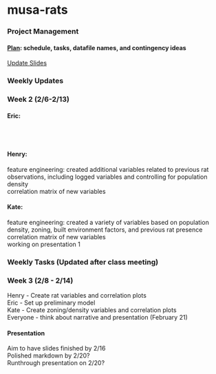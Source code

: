 # musa-rats

### Project Management
#### [Plan](https://docs.google.com/spreadsheets/d/1nGroyO_JdxYuPIOrizUDo5iwkxVdH8Emu9CW2ZeOraM/edit?usp=sharing): schedule, tasks, datafile names, and contingency ideas 
[Update Slides](https://docs.google.com/presentation/d/1LAYOw6l2nIqjGVE_cFZAxXhMhPaKCRQdTpatDFhXqk8/edit#slide=id.g2066689e90f_0_5)

### Weekly Updates 
### Week 2 (2/6-2/13)
#### Eric: 
<br>
<br>


#### Henry:
feature engineering: created additional variables related to previous rat observations, including logged variables and controlling for population density<br>
correlation matrix of new variables<br>

#### Kate: 
feature engineering: created a variety of variables based on population density, zoning, built environment factors, and previous rat presence <br>
correlation matrix of new variables <br>
working on presentation 1 <br>


### Weekly Tasks (Updated after class meeting)
### Week 3 (2/8 - 2/14)  
Henry - Create rat variables and correlation plots <br>
Eric - Set up preliminary model <br>
Kate - Create zoning/density variables and correlation plots <br>
Everyone - think about narrative and presentation (February 21) 

#### Presentation
Aim to have slides finished by 2/16<br>
Polished markdown by 2/20? <br>
Runthrough presentation on 2/20?

